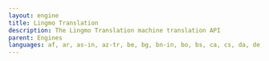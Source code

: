```yaml
---
layout: engine
title: Lingmo Translation
description: The Lingmo Translation machine translation API
parent: Engines
languages: af, ar, as-in, az-tr, be, bg, bn-in, bo, bs, ca, cs, da, de, dv, el, en-au, en-gb, en-us, es, et, fa, fi, fil, fr, gl, gu-in, ha-gh, he, hi, hr, hu, id, ig-ng, it, ja, ka, kk-kz, km-kh, kn-in, ko, ku-ir, lo-la, lt, lv, mi, mk, ml-in, mn, mr-in, ms, mt, ne, nl, no, pa-in, pl, prs-af, ps-af, pt, pt-br, ro, ru, rw-ug, si-lk, sk, sl, so, sq, sr, sv, swh-tz, ta-in, te-in, th, tr, uk, ur-in, uz, vi, xh-zw, yo-ng, zh, zu
---
```

